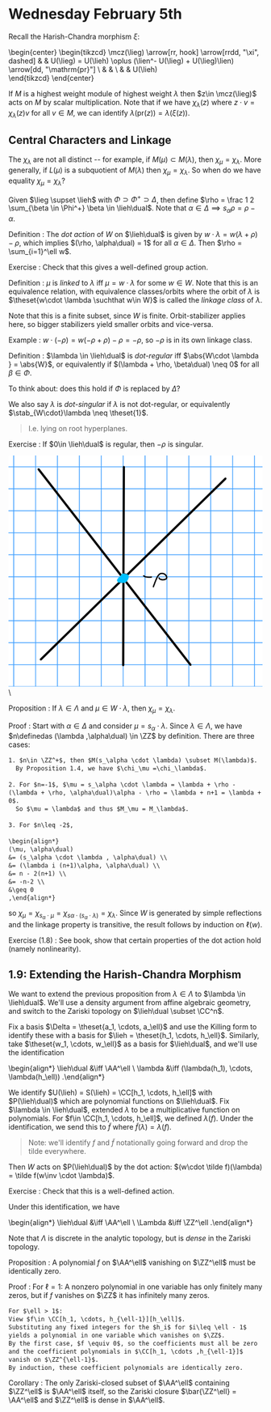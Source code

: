 # Wednesday February 5th

Recall the Harish-Chandra morphism $\xi$:

\begin{center}
\begin{tikzcd}
\mcz(\lieg) \arrow[rr, hook] \arrow[rrdd, "\xi", dashed] &  & U(\lieg) = U(\lieh) \oplus (\lien^- U(\lieg) + U(\lieg)\lien) \arrow[dd, "\mathrm{pr}"] \\
&  &                                                                               \\
&  & U(\lieh)                                                                     
\end{tikzcd}
\end{center}

If $M$ is a highest weight module of highest weight $\lambda$ then $z\in \mcz(\lieg)$ acts on $M$ by scalar multiplication.
Note that if we have $\chi_\lambda(z)$ where $z\cdot v = \chi_\lambda(z) v$ for all $v\in M$, we can identify $\lambda(\mathrm{pr}(z)) = \lambda(\xi(z))$.

## Central Characters and Linkage

The $\chi_\lambda$ are not all distinct -- for example, if $M(\mu) \subset M(\lambda)$, then $\chi_\mu = \chi_\lambda$.
More generally, if $L(\mu)$ is a subquotient of $M(\lambda)$ then $\chi_\mu = \chi_\lambda$.
So when do we have equality $\chi_\mu = \chi_\lambda$?

Given $\lieg \supset \lieh$ with $\Phi \supset \Phi^+ \supset \Delta$, then define $\rho = \frac 1 2 \sum_{\beta \in \Phi^+} \beta \in \lieh\dual$.
Note that $\alpha \in \Delta \implies s_\alpha \rho = \rho - \alpha$.

Definition
:   The *dot action* of $W$ on $\lieh\dual$ is given by $w\cdot \lambda = w(\lambda + \rho) - \rho$, which implies $(\rho, \alpha\dual) = 1$ for all $\alpha \in \Delta$.
    Then $\rho = \sum_{i=1}^\ell w$.

Exercise 
:   Check that this gives a well-defined group action.

Definition
:   $\mu$ is *linked* to $\lambda$ iff $\mu = w\cdot \lambda$ for some $w\in W$.
Note that this is an equivalence relation, with equivalence classes/orbits where the orbit of $\lambda$ is $\theset{w\cdot \lambda \suchthat w\in W}$ is called the *linkage class* of $\lambda$.

Note that this is a finite subset, since $W$ is finite.
Orbit-stabilizer applies here, so bigger stabilizers yield smaller orbits and vice-versa.

Example
:   $w\cdot (-\rho) = w(-\rho + \rho) - \rho = -\rho$, so $-\rho$ is in its own linkage class.

Definition
:   $\lambda \in \lieh\dual$ is *dot-regular* iff $\abs{W\cdot \lambda } = \abs{W}$, or equivalently if $(\lambda + \rho, \beta\dual) \neq 0$ for all $\beta \in \Phi$.

To think about: does this hold if $\Phi$ is replaced by $\Delta$?

We also say $\lambda$ is *dot-singular* if $\lambda$ is not dot-regular, or equivalently $\stab_{W\cdot}\lambda \neq \theset{1}$.

> I.e. lying on root hyperplanes.

Exercise
:   If $0\in \lieh\dual$ is regular, then $-\rho$ is singular.

![Image](figures/2020-02-05-09:26.png)\

Proposition
: If $\lambda \in \Lambda$ and $\mu \in W\cdot \lambda$, then $\chi_\mu = \chi_\lambda$.

Proof
:   Start with $\alpha \in \Delta$ and consider $\mu = s_\alpha \cdot \lambda$.
    Since $\lambda \in \Lambda$, we have $n\definedas (\lambda ,\alpha\dual) \in \ZZ$ by definition.
    There are three cases:

    1. $n\in \ZZ^+$, then $M(s_\alpha \cdot \lambda) \subset M(\lambda)$.
      By Proposition 1.4, we have $\chi_\mu =\chi_\lambda$.

    2. For $n=-1$, $\mu = s_\alpha \cdot \lambda = \lambda + \rho -(\lambda + \rho, \alpha\dual)\alpha - \rho = \lambda + n+1 = \lambda + 0$.
      So $\mu = \lambda$ and thus $M_\mu = M_\lambda$.

    3. For $n\leq -2$, 

    \begin{align*}
    (\mu, \alpha\dual) 
    &= (s_\alpha \cdot \lambda , \alpha\dual) \\
    &= (\lambda i (n+1)\alpha, \alpha\dual) \\
    &= n - 2(n+1) \\
    &= -n-2 \\
    &\geq 0
    ,\end{align*}
  
  so $\chi_\mu = \chi_{s_\alpha \cdot \mu} = \chi_{s\alpha \cdot (s_\alpha \cdot \lambda)} = \chi_\lambda$.
  Since $W$ is generated by simple reflections and the linkage property is transitive, the result follows by induction on $\ell(w)$.

Exercise (1.8)
:   See book, show that certain properties of the dot action hold (namely nonlinearity).

## 1.9: Extending the Harish-Chandra Morphism

We want to extend the previous proposition from $\lambda \in \Lambda$ to $\lambda \in \lieh\dual$.
We'll use a density argument from affine algebraic geometry, and switch to the Zariski topology on $\lieh\dual \subset \CC^n$.

Fix a basis $\Delta = \theset{a_1, \cdots, a_\ell}$ and use the Killing form to identify these with a basis for $\lieh = \theset{h_1, \cdots, h_\ell}$.
Similarly, take $\theset{w_1, \cdots, w_\ell}$ as a basis for $\lieh\dual$, and we'll use the identification

\begin{align*}
\lieh\dual &\iff \AA^\ell \\
\lambda &\iff (\lambda(h_1), \cdots, \lambda(h_\ell))
.\end{align*}

We identify $U(\lieh) = S(\lieh) = \CC[h_1, \cdots, h_\ell]$ with $P(\lieh\dual)$ which are polynomial functions on $\lieh\dual$.
Fix $\lambda \in \lieh\dual$, extended $\lambda$ to be a multiplicative function on polynomials.
For $f\in \CC[h_1, \cdots, h_\ell]$, we defined $\lambda(f)$.
Under the identification, we send this to $\tilde f$ where $\tilde f(\lambda) = \lambda(f)$.

> Note: we'll identify $f$ and $\tilde f$ notationally going forward and drop the tilde everywhere.

Then $W$ acts on $P(\lieh\dual)$ by the dot action: $(w\cdot \tilde f)(\lambda) = \tilde f(w\inv \cdot \lambda)$.

Exercise
: Check that this is a well-defined action.

Under this identification, we have

\begin{align*}
\lieh\dual &\iff \AA^\ell \\
\Lambda &\iff \ZZ^\ell
.\end{align*}

Note that $\Lambda$ is discrete in the analytic topology, but is *dense* in the Zariski topology.

Proposition
:   A polynomial $f$ on $\AA^\ell$ vanishing on $\ZZ^\ell$ must be identically zero.

Proof
:   For $\ell = 1$: 
    A nonzero polynomial in one variable has only finitely many zeros, but if $f$ vanishes on $\ZZ$ it has infinitely many zeros.

    For $\ell > 1$:
    View $f\in \CC[h_1, \cdots, h_{\ell-1}][h_\ell]$.
    Substituting any fixed integers for the $h_i$ for $i\leq \ell - 1$ yields a polynomial in one variable which vanishes on $\ZZ$.
    By the first case, $f \equiv 0$, so the coefficients must all be zero and the coefficient polynomials in $\CC[h_1, \cdots ,h_{\ell-1}]$ vanish on $\ZZ^{\ell-1}$.
    By induction, these coefficient polynomials are identically zero.

Corollary
:   The only Zariski-closed subset of $\AA^\ell$ containing $\ZZ^\ell$ is $\AA^\ell$ itself, so the Zariski closure $\bar{\ZZ^\ell} = \AA^\ell$ and $\ZZ^\ell$ is dense in $\AA^\ell$.
